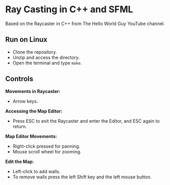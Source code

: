 # Ray Casting in C++ and SFML

Based on the Raycaster in C++ from The Hello World Guy YouTube channel.

## Run on Linux

- Clone the repository.
- Unzip and access the directory.
- Open the terminal and type `make`.

## Controls

 **Movements in Raycaster:**
- Arrow keys.

**Accessing the Map Editor:**
- Press ESC to exit the Raycaster and enter the Editor, and ESC again to return.

**Map Editor Movements:**
- Right-click pressed for panning.
- Mouse scroll wheel for zooming.

**Edit the Map:**
- Left-click to add walls.
- To remove walls press the left Shift key and the left mouse button.

